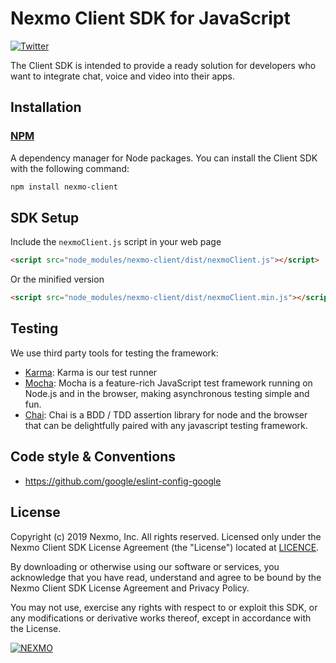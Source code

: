 # Nexmo Client SDK for JavaScript

[![Twitter](https://img.shields.io/badge/twitter-@Nexmo-blue.svg?style=flat)](https://twitter.com/Nexmo)

The Client SDK is intended to provide a ready solution for developers who want to integrate chat, voice and video into their apps.

## Installation

### [NPM](http://npmjs.com)

A dependency manager for Node packages. You can install the Client SDK with the following command:

```bash
npm install nexmo-client
```

## SDK Setup

Include the `nexmoClient.js` script in your web page

```HTML
<script src="node_modules/nexmo-client/dist/nexmoClient.js"></script>
```

Or the minified version

```HTML
<script src="node_modules/nexmo-client/dist/nexmoClient.min.js"></script>
```

## Testing

We use third party tools for testing the framework:

- [Karma](https://karma-runner.github.io/1.0/index.html): Karma is our test runner
- [Mocha](https://mochajs.org/): Mocha is a feature-rich JavaScript test framework running on Node.js and in the browser, making asynchronous testing simple and fun.
- [Chai](http://chaijs.com/): Chai is a BDD / TDD assertion library for node and the browser that can be delightfully paired with any javascript testing framework.

## Code style & Conventions

- https://github.com/google/eslint-config-google

## License

Copyright (c) 2019 Nexmo, Inc. All rights reserved. Licensed only under the Nexmo Client SDK License Agreement (the "License") located at [LICENCE](https://github.com/nexmoinc/conversation-js-sdk/blob/master/LICENSE).

By downloading or otherwise using our software or services, you acknowledge that you have read, understand and agree to be bound by the Nexmo Client SDK License Agreement and Privacy Policy.

You may not use, exercise any rights with respect to or exploit this SDK, or any modifications or derivative works thereof, except in accordance with the License.

[![NEXMO](https://www.nexmo.com/wp-content/themes/nexmo/resources/img/nexmo_logo_157x43_fullcolor.png)](https://www.nexmo.com)
